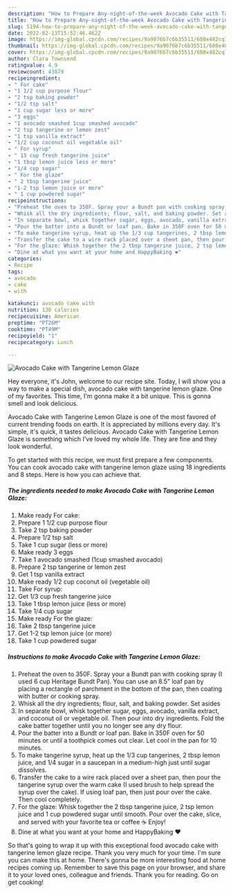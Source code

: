 ```yaml
---
description: "How to Prepare Any-night-of-the-week Avocado Cake with Tangerine Lemon Glaze"
title: "How to Prepare Any-night-of-the-week Avocado Cake with Tangerine Lemon Glaze"
slug: 5194-how-to-prepare-any-night-of-the-week-avocado-cake-with-tangerine-lemon-glaze
date: 2022-02-13T15:52:46.462Z
image: https://img-global.cpcdn.com/recipes/9a9076b7c6b35511/680x482cq70/avocado-cake-with-tangerine-lemon-glaze-recipe-main-photo.jpg
thumbnail: https://img-global.cpcdn.com/recipes/9a9076b7c6b35511/680x482cq70/avocado-cake-with-tangerine-lemon-glaze-recipe-main-photo.jpg
cover: https://img-global.cpcdn.com/recipes/9a9076b7c6b35511/680x482cq70/avocado-cake-with-tangerine-lemon-glaze-recipe-main-photo.jpg
author: Clara Townsend
ratingvalue: 4.9
reviewcount: 43879
recipeingredient:
- " For cake"
- "1 1/2 cup purpose flour"
- "2 tsp baking powder"
- "1/2 tsp salt"
- "1 cup sugar less or more"
- "3 eggs"
- "1 avocado smashed 1cup smashed avocado"
- "2 tsp tangerine or lemon zest"
- "1 tsp vanilla extract"
- "1/2 cup coconut oil vegetable oil"
- " For syrup"
- " 13 cup fresh tangerine juice"
- "1 tbsp lemon juice less or more"
- "1/4 cup sugar"
- " For the glaze"
- " 2 tbsp tangerine juice"
- "1-2 tsp lemon juice or more"
- " 1 cup powdered sugar"
recipeinstructions:
- "Preheat the oven to 350F. Spray your a Bundt pan with cooking spray (I used 6 cup Heritage Bundt Pan). You can use an 8.5” loaf pan by placing a rectangle of parchment in the bottom of the pan, then coating with butter or cooking spray."
- "Whisk all the dry ingredients; flour, salt, and baking powder. Set asides"
- "In separate bowl, whisk together sugar, eggs, avocado, vanilla extract, and coconut oil or vegetable oil. Then pour into dry ingredients. Fold the cake batter together until you no longer see any dry flour."
- "Pour the batter into a Bundt or loaf pan. Bake in 350F oven for 50 minutes or until a toothpick comes out clear. Let cool in the pan for 10 minutes."
- "To make tangerine syrup, heat up the 1/3 cup tangerines, 2 tbsp lemon juice, and 1/4 sugar in a saucepan in a medium-high just until sugar dissolves."
- "Transfer the cake to a wire rack placed over a sheet pan, then pour the tangerine syrup over the warm cake (I used brush to help spread the syrup over the cake). If using loaf pan, then just pour over the cake. Then cool completely."
- "For the glaze: Whisk together the 2 tbsp tangerine juice, 2 tsp lemon juice and 1 cup powdered sugar until smooth. Pour over the cake, slice, and served with your favorite tea or coffee ☕️ Enjoy!"
- "Dine at what you want at your home and HappyBaking ❤️"
categories:
- Recipe
tags:
- avocado
- cake
- with

katakunci: avocado cake with 
nutrition: 130 calories
recipecuisine: American
preptime: "PT26M"
cooktime: "PT49M"
recipeyield: "1"
recipecategory: Lunch

---
```



![Avocado Cake with Tangerine Lemon Glaze](https://img-global.cpcdn.com/recipes/9a9076b7c6b35511/680x482cq70/avocado-cake-with-tangerine-lemon-glaze-recipe-main-photo.jpg)

Hey everyone, it's John, welcome to our recipe site. Today, I will show you a way to make a special dish, avocado cake with tangerine lemon glaze. One of my favorites. This time, I'm gonna make it a bit unique. This is gonna smell and look delicious.



Avocado Cake with Tangerine Lemon Glaze is one of the most favored of current trending foods on earth. It is appreciated by millions every day. It's simple, it's quick, it tastes delicious. Avocado Cake with Tangerine Lemon Glaze is something which I've loved my whole life. They are fine and they look wonderful.


To get started with this recipe, we must first prepare a few components. You can cook avocado cake with tangerine lemon glaze using 18 ingredients and 8 steps. Here is how you can achieve that.

<!--inarticleads1-->

##### The ingredients needed to make Avocado Cake with Tangerine Lemon Glaze:

1. Make ready  For cake:
1. Prepare 1 1/2 cup purpose flour
1. Take 2 tsp baking powder
1. Prepare 1/2 tsp salt
1. Take 1 cup sugar (less or more)
1. Make ready 3 eggs
1. Take 1 avocado smashed (1cup smashed avocado)
1. Prepare 2 tsp tangerine or lemon zest
1. Get 1 tsp vanilla extract
1. Make ready 1/2 cup coconut oil (vegetable oil)
1. Take  For syrup:
1. Get  1/3 cup fresh tangerine juice
1. Take 1 tbsp lemon juice (less or more)
1. Take 1/4 cup sugar
1. Make ready  For the glaze:
1. Take  2 tbsp tangerine juice
1. Get 1-2 tsp lemon juice (or more)
1. Take  1 cup powdered sugar




<!--inarticleads2-->

##### Instructions to make Avocado Cake with Tangerine Lemon Glaze:

1. Preheat the oven to 350F. Spray your a Bundt pan with cooking spray (I used 6 cup Heritage Bundt Pan). You can use an 8.5” loaf pan by placing a rectangle of parchment in the bottom of the pan, then coating with butter or cooking spray.
1. Whisk all the dry ingredients; flour, salt, and baking powder. Set asides
1. In separate bowl, whisk together sugar, eggs, avocado, vanilla extract, and coconut oil or vegetable oil. Then pour into dry ingredients. Fold the cake batter together until you no longer see any dry flour.
1. Pour the batter into a Bundt or loaf pan. Bake in 350F oven for 50 minutes or until a toothpick comes out clear. Let cool in the pan for 10 minutes.
1. To make tangerine syrup, heat up the 1/3 cup tangerines, 2 tbsp lemon juice, and 1/4 sugar in a saucepan in a medium-high just until sugar dissolves.
1. Transfer the cake to a wire rack placed over a sheet pan, then pour the tangerine syrup over the warm cake (I used brush to help spread the syrup over the cake). If using loaf pan, then just pour over the cake. Then cool completely.
1. For the glaze: Whisk together the 2 tbsp tangerine juice, 2 tsp lemon juice and 1 cup powdered sugar until smooth. Pour over the cake, slice, and served with your favorite tea or coffee ☕️ Enjoy!
1. Dine at what you want at your home and HappyBaking ❤️




So that's going to wrap it up with this exceptional food avocado cake with tangerine lemon glaze recipe. Thank you very much for your time. I'm sure you can make this at home. There's gonna be more interesting food at home recipes coming up. Remember to save this page on your browser, and share it to your loved ones, colleague and friends. Thank you for reading. Go on get cooking!
